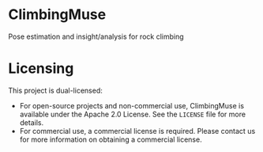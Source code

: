 # ClimbingMuse
Pose estimation and insight/analysis for rock climbing

# Licensing

This project is dual-licensed:

- For open-source projects and non-commercial use, ClimbingMuse is available under the Apache 2.0 License. See the `LICENSE` file for more details.
- For commercial use, a commercial license is required. Please contact us for more information on obtaining a commercial license.
